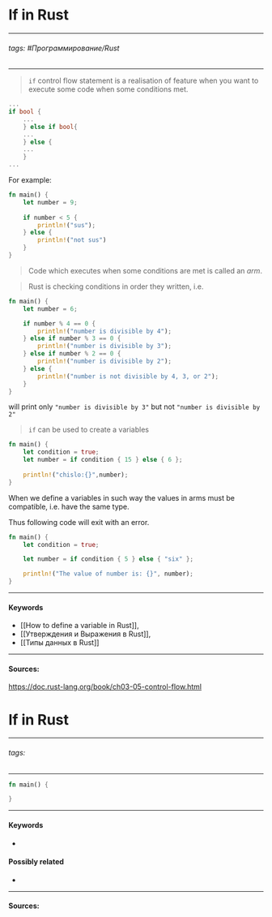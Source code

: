 # If in Rust
***
###### tags: #Программирование/Rust
***
>`if` control flow statement is a realisation of feature when you want to execute some code when some conditions met.

```rust
...
if bool {
	...
	} else if bool{
	...
	} else {
	...
	}
...
```
For example:
```rust
fn main() {
	let number = 9;
	
	if number < 5 {
		println!("sus");
	} else {
		println!("not sus")
	}
}
```
>Code which executes when some conditions are met is called an *arm*.

>Rust is checking conditions in order they written, i.e.
```rust
fn main() {
    let number = 6;

    if number % 4 == 0 {
        println!("number is divisible by 4");
    } else if number % 3 == 0 {
        println!("number is divisible by 3");
    } else if number % 2 == 0 {
        println!("number is divisible by 2");
    } else {
        println!("number is not divisible by 4, 3, or 2");
    }
}
```
will print only `"number is divisible by 3"` but not `"number is divisible by 2"`

>`if` can be used to create a variables
```rust
fn main() {
	let condition = true;
	let number = if condition { 15 } else { 6 };
	
	println!("chislo:{}",number);
}
```
When we define a variables in such way the values in arms must be compatible, i.e. have the same type.

Thus following code will exit with an error.
```rust
fn main() {
    let condition = true;

    let number = if condition { 5 } else { "six" };

    println!("The value of number is: {}", number);
}

```
***
#### Keywords
- [[How to define a variable in Rust]],
- [[Утверждения и Выражения в Rust]],
- [[Типы данных в Rust]]
*** 
#### Sources:
 https://doc.rust-lang.org/book/ch03-05-control-flow.html
# If in Rust
***
###### tags: # 
***

```rust
fn main() {

}
```
***
#### Keywords
- 
#### Possibly related
- 
***
#### Sources:
